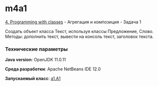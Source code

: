 # m4a1

[4. Programming with classes](..) - Агрегация и композиция - Задача 1

Создать объект класса Текст, используя классы Предложение, Слово. 
Методы: дополнить текст, вывести на консоль текст, заголовок текста.

### Технические параметры

**Java version**: OpenJDK 11.0.11

**Среда разработки**: Apache NetBeans IDE 12.0

**Запускаемый класс**: [a1.A1](https://github.com/aabyodj/java0online/blob/master/4%20Classes/A1/src/a1/A1.java)
